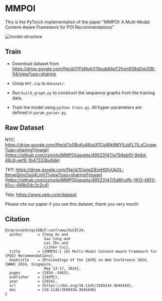 # MMPOI

This is the PyTorch implementation of the paper "MMPOI: A Multi-Modal Content-Aware Framework for POI Recommendations"

![model-structure](figures/framework_.png)


## Train

- Download dataset from https://drive.google.com/file/d/17FbNvkO74xub6AeT2fpm938qDqUDB-04/view?usp=sharing.

- Unzip `NYC.zip` to `dataset/`.

- Run `build_graph.py` to construct the sequence graphs from the training data.

- Train the model using `python train.py`. All hyper-parameters are defined in `param_parser.py`

## Raw Dataset 

NYC: https://drive.google.com/file/d/1v0BvKs46ixUf1CgjRlk9MY5JsFL7ILxC/view?usp=sharing![image](https://github.com/zzmylq/MMPOI/assets/49523147/e794ebf0-9e9d-46c8-aef8-1b47333ba5de)

TKY: https://drive.google.com/file/d/1Cpnp2iEmHGfvUkOL-8myeQmyOuq4LmV7/view?usp=sharing![image](https://github.com/zzmylq/MMPOI/assets/49523147/5d8fcdfb-1913-4813-81cc-499b54c3c2c4)

Yelp: https://www.yelp.com/dataset

Please cite our paper if you use this dataset, thank you very much!

## Citation

```
@inproceedings{DBLP:conf/www/XuCZC24,
  author       = {Yang Xu and
                  Gao Cong and
                  Lei Zhu and
                  Lizhen Cui},
  title        = {{MMPOI:} {A} Multi-Modal Content-Aware Framework for {POI} Recommendations},
  booktitle    = {Proceedings of the {ACM} on Web Conference 2024, {WWW} 2024, Singapore,
                  May 13-17, 2024},
  pages        = {3454--3463},
  publisher    = {{ACM}},
  year         = {2024},
  url          = {https://doi.org/10.1145/3589334.3645449},
  doi          = {10.1145/3589334.3645449}
}

```

